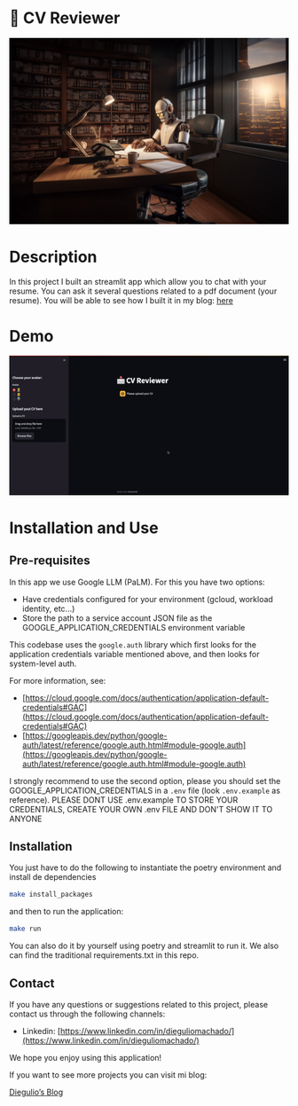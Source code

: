 # 🤖 CV Reviewer

![cv-assistant.png](statics/cv-assistant.png)

# Description

In this project I built an streamlit app which allow you to chat with your resume. You can ask it several questions related to a pdf document (your resume). You will be able to see how I built it in my blog: [here](https://diegulio.github.io/posts/llm-cv-assistant/main.html) 

# Demo

![cv-assitant-demo.gif](statics/cv-assitant-demo.gif)

# Installation and Use

## Pre-requisites

In this app we use Google LLM (PaLM). For this you have two options:

- Have credentials configured for your environment (gcloud, workload identity, etc...)
- Store the path to a service account JSON file as the GOOGLE_APPLICATION_CREDENTIALS environment variable

This codebase uses the `google.auth` library which first looks for the application credentials variable mentioned above, and then looks for system-level auth.

For more information, see:

- [https://cloud.google.com/docs/authentication/application-default-credentials#GAC](https://cloud.google.com/docs/authentication/application-default-credentials#GAC)
- [https://googleapis.dev/python/google-auth/latest/reference/google.auth.html#module-google.auth](https://googleapis.dev/python/google-auth/latest/reference/google.auth.html#module-google.auth)

I strongly recommend to use the second option, please you should set the GOOGLE_APPLICATION_CREDENTIALS in a `.env` file (look `.env.example` as reference). PLEASE DONT USE .env.example TO STORE YOUR CREDENTIALS, CREATE YOUR OWN .env FILE AND DON'T SHOW IT TO ANYONE

## Installation

You just have to do the following to instantiate the poetry environment and install de dependencies

```bash
make install_packages
```

and then to run the application:

```bash
make run
```

You can also do it by yourself using poetry and streamlit to run it. We also can find the traditional requirements.txt in this repo.

## Contact

If you have any questions or suggestions related to this project, please contact us through the following channels:

- Linkedin: [https://www.linkedin.com/in/dieguliomachado/](https://www.linkedin.com/in/dieguliomachado/)

We hope you enjoy using this application!

If you want to see more projects you can visit mi blog: 

[Diegulio’s Blog](https://diegulio.github.io/)